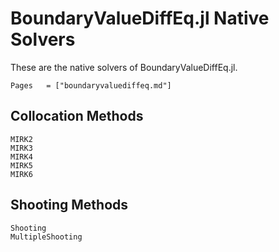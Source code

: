 # BoundaryValueDiffEq.jl Native Solvers

These are the native solvers of BoundaryValueDiffEq.jl.

```@index
Pages   = ["boundaryvaluediffeq.md"]
```

## Collocation Methods

```@docs
MIRK2
MIRK3
MIRK4
MIRK5
MIRK6
```

## Shooting Methods

```@docs
Shooting
MultipleShooting
```
